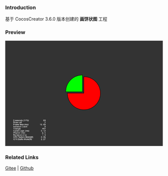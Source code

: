 ### Introduction

基于 CocosCreator 3.6.0 版本创建的 **画饼状图** 工程

### Preview
![image](../../../image/202203/2022030401.png)

### Related Links
[Gitee](https://gitee.com/mirrors_cocos-creator/test-cases-3d/tree/v3.0/assets/cases/ui/14.graphics) | [Github](https://github.com/cocos-creator/test-cases-3d/tree/v3.0/assets/cases/ui/14.graphics)
